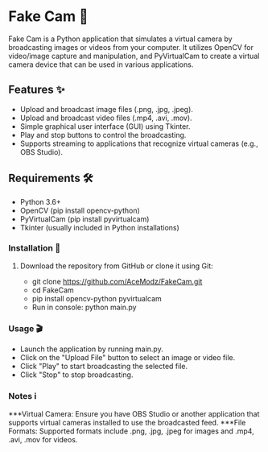 # Fake Cam 📸

Fake Cam is a Python application that simulates a virtual camera by broadcasting images or videos from your computer. It utilizes OpenCV for video/image capture and manipulation, and PyVirtualCam to create a virtual camera device that can be used in various applications.

## Features ✨
- Upload and broadcast image files (.png, .jpg, .jpeg).
- Upload and broadcast video files (.mp4, .avi, .mov).
- Simple graphical user interface (GUI) using Tkinter.
- Play and stop buttons to control the broadcasting.
- Supports streaming to applications that recognize virtual cameras (e.g., OBS Studio).

## Requirements 🛠️
- Python 3.6+
- OpenCV (pip install opencv-python)
- PyVirtualCam (pip install pyvirtualcam)
- Tkinter (usually included in Python installations)

### Installation 🚀

1. Download the repository from GitHub or clone it using Git:
   

   - git clone https://github.com/AceModz/FakeCam.git
   - cd FakeCam
   - pip install opencv-python pyvirtualcam
   - Run in console: python main.py


### Usage 🎬

- Launch the application by running main.py.
- Click on the "Upload File" button to select an image or video file.
- Click "Play" to start broadcasting the selected file.
- Click "Stop" to stop broadcasting.
### Notes ℹ️
***Virtual Camera: Ensure you have OBS Studio or another application that supports virtual cameras installed to use the broadcasted feed.
***File Formats: Supported formats include .png, .jpg, .jpeg for images and .mp4, .avi, .mov for videos.
